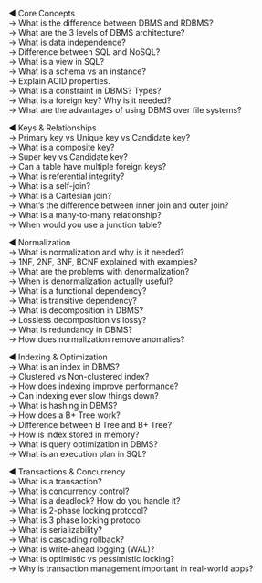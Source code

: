 
◄ Core Concepts  
→ What is the difference between DBMS and RDBMS?  
→ What are the 3 levels of DBMS architecture?  
→ What is data independence?  
→ Difference between SQL and NoSQL?  
→ What is a view in SQL?  
→ What is a schema vs an instance?  
→ Explain ACID properties.  
→ What is a constraint in DBMS? Types?  
→ What is a foreign key? Why is it needed?  
→ What are the advantages of using DBMS over file systems?  
  
◄ Keys & Relationships  
→ Primary key vs Unique key vs Candidate key?  
→ What is a composite key?  
→ Super key vs Candidate key?  
→ Can a table have multiple foreign keys?  
→ What is referential integrity?  
→ What is a self-join?  
→ What is a Cartesian join?  
→ What’s the difference between inner join and outer join?  
→ What is a many-to-many relationship?  
→ When would you use a junction table?  
  
◄ Normalization  
→ What is normalization and why is it needed?  
→ 1NF, 2NF, 3NF, BCNF explained with examples?  
→ What are the problems with denormalization?  
→ When is denormalization actually useful?  
→ What is a functional dependency?  
→ What is transitive dependency?  
→ What is decomposition in DBMS?  
→ Lossless decomposition vs lossy?  
→ What is redundancy in DBMS?  
→ How does normalization remove anomalies?  
  
◄ Indexing & Optimization  
→ What is an index in DBMS?  
→ Clustered vs Non-clustered index?  
→ How does indexing improve performance?  
→ Can indexing ever slow things down?  
→ What is hashing in DBMS?  
→ How does a B+ Tree work?  
→ Difference between B Tree and B+ Tree?  
→ How is index stored in memory?  
→ What is query optimization in DBMS?  
→ What is an execution plan in SQL?  
  
◄ Transactions & Concurrency  
→ What is a transaction?  
→ What is concurrency control?  
→ What is a deadlock? How do you handle it?  
→ What is 2-phase locking protocol?  
→ What is 3 phase locking protocol  
→ What is serializability?  
→ What is cascading rollback?  
→ What is write-ahead logging (WAL)?  
→ What is optimistic vs pessimistic locking?  
→ Why is transaction management important in real-world apps?